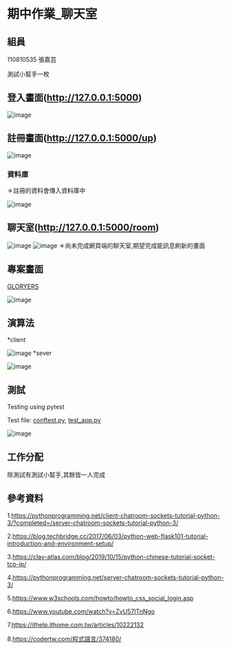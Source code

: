 # 期中作業_聊天室

## 組員
110810535 張嘉芸

測試小幫手一枚

## 登入畫面(http://127.0.0.1:5000)
![image](./image/login.jpg)

## 註冊畫面(http://127.0.0.1:5000/up)
![image](./image/signup.jpg)

### 資料庫
＊註冊的資料會傳入資料庫中

![image](./image/db.jpg)

## 聊天室(http://127.0.0.1:5000/room)
![image](./image/message.jpg)
![image](./image/message2.jpg)
＊尚未完成網頁端的聊天室,期望完成能訊息刷新的畫面

## 專案畫面
[GLORYERS](https://github.com/GLORYERS/se_midterm)

![image](./image/poject.jpg)

## 演算法
*client

![image](./image/c.jpg)
*sever

![image](./image/s.jpg)

## 測試
Testing using pytest

Test file: [conftest.py](https://github.com/GLORYERS/se_midterm/blob/main/conftest.py), [test_app.py](https://github.com/GLORYERS/se_midterm/blob/main/test_app.py)

![image](./image/t.jpg)

## 工作分配
除測試有測試小幫手,其餘皆一人完成

## 參考資料
1.https://pythonprogramming.net/client-chatroom-sockets-tutorial-python-3/?completed=/server-chatroom-sockets-tutorial-python-3/

2.https://blog.techbridge.cc/2017/06/03/python-web-flask101-tutorial-introduction-and-environment-setup/

3.https://clay-atlas.com/blog/2019/10/15/python-chinese-tutorial-socket-tcp-ip/

4.https://pythonprogramming.net/server-chatroom-sockets-tutorial-python-3/

5.https://www.w3schools.com/howto/howto_css_social_login.asp

6.https://www.youtube.com/watch?v=ZvU57lTnNgo

7.https://ithelp.ithome.com.tw/articles/10222132

8.https://codertw.com/程式語言/374180/
